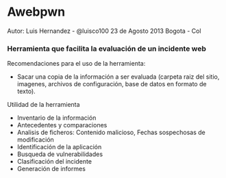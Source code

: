
<h1>Awebpwn</h1>

Autor: Luis Hernandez - @luisco100
23 de Agosto 2013
Bogota - Col

<h3>Herramienta que facilita la evaluación de un incidente web</h3>


Recomendaciones para el uso de la herramienta:

 <ul><li>Sacar una copia de la información a ser evaluada (carpeta raiz del sitio, imagenes, archivos de configuración, base de datos en formato de texto).</li></ul>

Utilidad de la herramienta

 <ul>	
	<li>Inventario de la información</li>
	<li>Antecedentes y comparaciones</li>
	<li>Analisis de ficheros: Contenido malicioso, Fechas sospechosas de modificación</li>
	<li>Identificación de la aplicación</li>
	<li>Busqueda de vulnerabilidades</li>
	<li>Clasificación del incidente</li>
	<li>Generación de informes</li>
 </ul>



